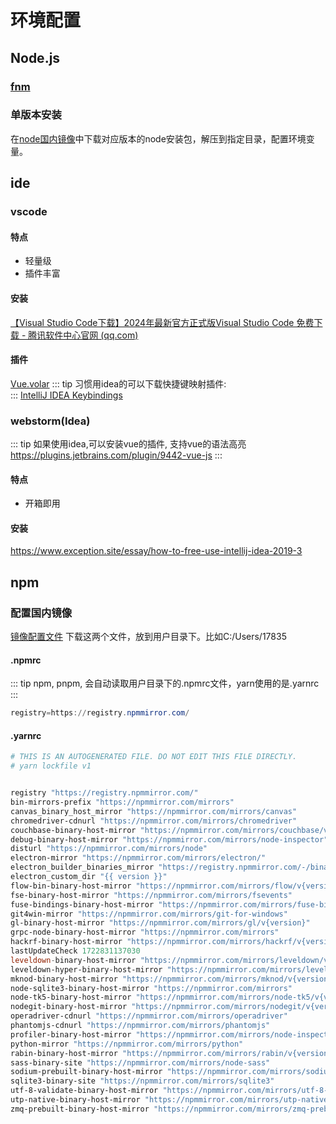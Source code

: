 # 环境配置

## Node.js

### [fnm](./fnm安装.md)

### 单版本安装

在[node国内镜像](https://registry.npmmirror.com/-/binary/node/)中下载对应版本的node安装包，解压到指定目录，配置环境变量。

## ide

### vscode

#### 特点

- 轻量级
- 插件丰富

#### 安装

[【Visual Studio Code下载】2024年最新官方正式版Visual Studio Code 免费下载 - 腾讯软件中心官网 (qq.com)](https://pc.qq.com/detail/16/detail_22856.html)

#### 插件

[Vue.volar](https://marketplace.visualstudio.com/items?itemName=Vue.volar)
::: tip
习惯用idea的可以下载快捷键映射插件:  
:::
[IntelliJ IDEA Keybindings](https://marketplace.visualstudio.com/items?itemName=k--kato.intellij-idea-keybindings)

### webstorm(Idea)
::: tip
如果使用idea,可以安装vue的插件, 支持vue的语法高亮\
https://plugins.jetbrains.com/plugin/9442-vue-js
:::

#### 特点

- 开箱即用

#### 安装

https://www.exception.site/essay/how-to-free-use-intellij-idea-2019-3

## npm

### 配置国内镜像

<a href="/mirror-config.zip" download>镜像配置文件</a>
下载这两个文件，放到用户目录下。比如C:/Users/17835

#### .npmrc

::: tip
npm, pnpm, 会自动读取用户目录下的.npmrc文件，yarn使用的是.yarnrc
:::

```powershell
registry=https://registry.npmmirror.com/
```

#### .yarnrc

```powershell
# THIS IS AN AUTOGENERATED FILE. DO NOT EDIT THIS FILE DIRECTLY.
# yarn lockfile v1


registry "https://registry.npmmirror.com/"
bin-mirrors-prefix "https://npmmirror.com/mirrors"
canvas_binary_host_mirror "https://npmmirror.com/mirrors/canvas"
chromedriver-cdnurl "https://npmmirror.com/mirrors/chromedriver"
couchbase-binary-host-mirror "https://npmmirror.com/mirrors/couchbase/v{version}"
debug-binary-host-mirror "https://npmmirror.com/mirrors/node-inspector"
disturl "https://npmmirror.com/mirrors/node"
electron-mirror "https://npmmirror.com/mirrors/electron/"
electron_builder_binaries_mirror "https://registry.npmmirror.com/-/binary/electron-builder-binaries/"
electron_custom_dir "{{ version }}"
flow-bin-binary-host-mirror "https://npmmirror.com/mirrors/flow/v{version}"
fse-binary-host-mirror "https://npmmirror.com/mirrors/fsevents"
fuse-bindings-binary-host-mirror "https://npmmirror.com/mirrors/fuse-bindings/v{version}"
git4win-mirror "https://npmmirror.com/mirrors/git-for-windows"
gl-binary-host-mirror "https://npmmirror.com/mirrors/gl/v{version}"
grpc-node-binary-host-mirror "https://npmmirror.com/mirrors"
hackrf-binary-host-mirror "https://npmmirror.com/mirrors/hackrf/v{version}"
lastUpdateCheck 1722831137030
leveldown-binary-host-mirror "https://npmmirror.com/mirrors/leveldown/v{version}"
leveldown-hyper-binary-host-mirror "https://npmmirror.com/mirrors/leveldown-hyper/v{version}"
mknod-binary-host-mirror "https://npmmirror.com/mirrors/mknod/v{version}"
node-sqlite3-binary-host-mirror "https://npmmirror.com/mirrors"
node-tk5-binary-host-mirror "https://npmmirror.com/mirrors/node-tk5/v{version}"
nodegit-binary-host-mirror "https://npmmirror.com/mirrors/nodegit/v{version}/"
operadriver-cdnurl "https://npmmirror.com/mirrors/operadriver"
phantomjs-cdnurl "https://npmmirror.com/mirrors/phantomjs"
profiler-binary-host-mirror "https://npmmirror.com/mirrors/node-inspector/"
python-mirror "https://npmmirror.com/mirrors/python"
rabin-binary-host-mirror "https://npmmirror.com/mirrors/rabin/v{version}"
sass-binary-site "https://npmmirror.com/mirrors/node-sass"
sodium-prebuilt-binary-host-mirror "https://npmmirror.com/mirrors/sodium-prebuilt/v{version}"
sqlite3-binary-site "https://npmmirror.com/mirrors/sqlite3"
utf-8-validate-binary-host-mirror "https://npmmirror.com/mirrors/utf-8-validate/v{version}"
utp-native-binary-host-mirror "https://npmmirror.com/mirrors/utp-native/v{version}"
zmq-prebuilt-binary-host-mirror "https://npmmirror.com/mirrors/zmq-prebuilt/v{version}"
```